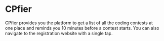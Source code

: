 # CPfier
CPfier provides you the platform to get a list of all the coding contests at one place and reminds you 10 minutes before a contest starts. You can also navigate to the registration website with a single tap.

